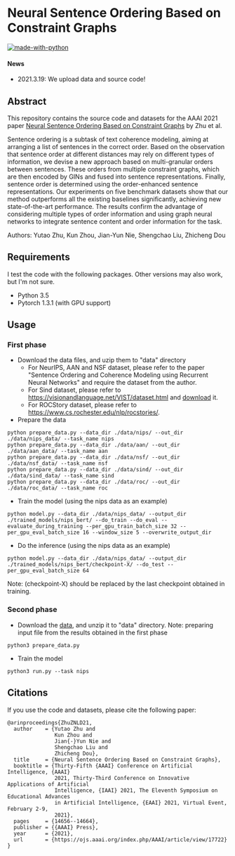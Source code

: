 # Neural Sentence Ordering Based on Constraint Graphs

[![made-with-python](https://img.shields.io/badge/Made%20with-Python-red.svg)](#python)

#### News
- 2021.3.19: We upload data and source code!

## Abstract
This repository contains the source code and datasets for the AAAI 2021 paper [Neural Sentence Ordering Based on Constraint Graphs](https://arxiv.org/pdf/2101.11178.pdf) by Zhu et al. <br>

Sentence ordering is a subtask of text coherence modeling, aiming at arranging a list of sentences in the correct order. Based on the observation that sentence order at different distances may rely on different types of information, we devise a new approach based on multi-granular orders between sentences. These orders from multiple constraint graphs, which are then encoded by GINs and fused into sentence representations. Finally, sentence order is determined using the order-enhanced sentence representations. Our experiments on five benchmark datasets show that our method outperforms all the existing baselines significantly, achieving new state-of-the-art performance. The results confirm the advantage of considering multiple types of order information and using graph neural networks to integrate sentence content and order information for the task.

Authors: Yutao Zhu, Kun Zhou, Jian-Yun Nie, Shengchao Liu, Zhicheng Dou

## Requirements
I test the code with the following packages. Other versions may also work, but I'm not sure. <br>
- Python 3.5 <br>
- Pytorch 1.3.1 (with GPU support)<br>

## Usage
### First phase
- Download the data files, and uzip them to "data" directory
   - For NeurIPS, AAN and NSF dataset, please refer to the paper "Sentence Ordering and Coherence Modeling using Recurrent Neural Networks" and require the dataset from the author.
   - For Sind dataset, please refer to https://visionandlanguage.net/VIST/dataset.html and [download](https://visionandlanguage.net/VIST/json_files/story-in-sequence/SIS-with-labels.tar.gz) it.
   - For ROCStory dataset, please refer to https://www.cs.rochester.edu/nlp/rocstories/.
- Prepare the data
```
python prepare_data.py --data_dir ./data/nips/ --out_dir ./data/nips_data/ --task_name nips
python prepare_data.py --data_dir ./data/aan/ --out_dir ./data/aan_data/ --task_name aan
python prepare_data.py --data_dir ./data/nsf/ --out_dir ./data/nsf_data/ --task_name nsf
python prepare_data.py --data_dir ./data/sind/ --out_dir ./data/sind_data/ --task_name sind
python prepare_data.py --data_dir ./data/roc/ --out_dir ./data/roc_data/ --task_name roc
```
- Train the model (using the nips data as an example)
```
python model.py --data_dir ./data/nips_data/ --output_dir ./trained_models/nips_bert/ --do_train --do_eval --evaluate_during_training --per_gpu_train_batch_size 32 --per_gpu_eval_batch_size 16 --window_size 5 --overwrite_output_dir
```
- Do the inference (using the nips data as an example)
```
python model.py --data_dir ./data/nips_data/ --output_dir ./trained_models/nips_bert/checkpoint-X/ --do_test --per_gpu_eval_batch_size 64
```
Note: (checkpoint-X) should be replaced by the last checkpoint obtained in training.

### Second phase
- Download the [data](https://drive.google.com/file/d/13f6PEZZbn_KnFk53au9s2CbAVFQdTRnC/view?usp=sharing), and unzip it to "data" directory.
Note: preparing input file from the results obtained in the first phase
```
python3 prepare_data.py
```
- Train the model
```
python3 run.py --task nips
```

## Citations
If you use the code and datasets, please cite the following paper:  
```
@arinproceedings{ZhuZNLD21,
  author    = {Yutao Zhu and
               Kun Zhou and
               Jian{-}Yun Nie and
               Shengchao Liu and
               Zhicheng Dou},
  title     = {Neural Sentence Ordering Based on Constraint Graphs},
  booktitle = {Thirty-Fifth {AAAI} Conference on Artificial Intelligence, {AAAI}
               2021, Thirty-Third Conference on Innovative Applications of Artificial
               Intelligence, {IAAI} 2021, The Eleventh Symposium on Educational Advances
               in Artificial Intelligence, {EAAI} 2021, Virtual Event, February 2-9,
               2021},
  pages     = {14656--14664},
  publisher = {{AAAI} Press},
  year      = {2021},
  url       = {https://ojs.aaai.org/index.php/AAAI/article/view/17722}
}
```

